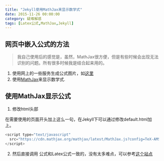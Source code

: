 ```yaml
---
title: "Jekyll使用MathJax来显示数学式"
date: 2015-11-26 00:00:00
category: 疑难解惑
tags: [Latex公式,MathJax,Jekyll]
---
```

## 网页中嵌入公式的方法
> 我自己使用后的感觉是，虽然，MathJax很方便，但是有些时候会出现无法识别的问题。所有很多时候我是结合起来用的。

1. 使用网上的一些服务生成公式图片，如[这里](http://www.codecogs.com/latex/eqneditor.php)
2. 使用[MathJax](http://docs.mathjax.org/)来显示数学式.

## 使用MathJax显示公式
1. 修改html头部

在需要使用的页面开头加上这么一句，在Jekyll下可以通过修改default.html加上。

```JavaScript
<script type="text/javascript"
  src="https://cdn.mathjax.org/mathjax/latest/MathJax.js?config=TeX-AMS-MML_HTMLorMML">
</script>
```

2. 然后直接调用
公式和Latex公式一致的，没有太多难点，可以参考[这个站点](http://www.codecogs.com/latex/eqneditor.php)